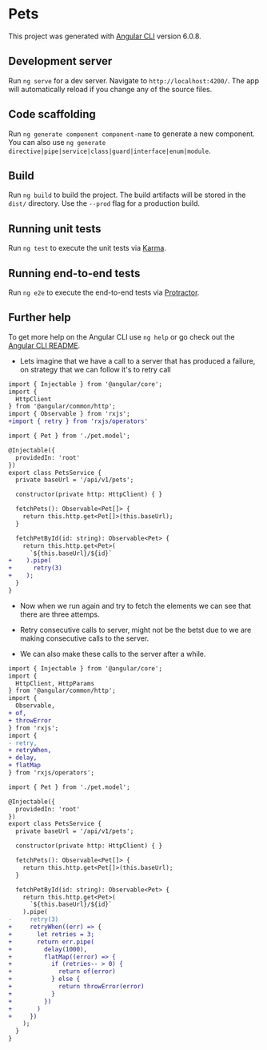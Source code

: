 # Pets

This project was generated with [Angular CLI](https://github.com/angular/angular-cli) version 6.0.8.

## Development server

Run `ng serve` for a dev server. Navigate to `http://localhost:4200/`. The app will automatically reload if you change any of the source files.

## Code scaffolding

Run `ng generate component component-name` to generate a new component. You can also use `ng generate directive|pipe|service|class|guard|interface|enum|module`.

## Build

Run `ng build` to build the project. The build artifacts will be stored in the `dist/` directory. Use the `--prod` flag for a production build.

## Running unit tests

Run `ng test` to execute the unit tests via [Karma](https://karma-runner.github.io).

## Running end-to-end tests

Run `ng e2e` to execute the end-to-end tests via [Protractor](http://www.protractortest.org/).

## Further help

To get more help on the Angular CLI use `ng help` or go check out the [Angular CLI README](https://github.com/angular/angular-cli/blob/master/README.md).

* Lets imagine that we have a call to a server that has produced a failure, on strategy that we can follow it's to retry call 

```diff pets.service
import { Injectable } from '@angular/core';
import {
  HttpClient
} from '@angular/common/http';
import { Observable } from 'rxjs';
+import { retry } from 'rxjs/operators'

import { Pet } from './pet.model';

@Injectable({
  providedIn: 'root'
})
export class PetsService {
  private baseUrl = '/api/v1/pets';

  constructor(private http: HttpClient) { }

  fetchPets(): Observable<Pet[]> {
    return this.http.get<Pet[]>(this.baseUrl);
  }

  fetchPetById(id: string): Observable<Pet> {
    return this.http.get<Pet>(
      `${this.baseUrl}/${id}`
+    ).pipe(
+      retry(3)
+    );
  }
}

```

* Now when we run again and try to fetch the elements we can see that there are three attemps.

* Retry consecutive calls to server, might not be the betst due to we are making consecutive calls to the server.

* We can also make these calls to the server after a while.

```diff people.service.ts
import { Injectable } from '@angular/core';
import {
  HttpClient, HttpParams
} from '@angular/common/http';
import { 
  Observable,
+ of,
+ throwError
} from 'rxjs';
import {
- retry,
+ retryWhen,
+ delay,
+ flatMap
} from 'rxjs/operators';

import { Pet } from './pet.model';

@Injectable({
  providedIn: 'root'
})
export class PetsService {
  private baseUrl = '/api/v1/pets';

  constructor(private http: HttpClient) { }

  fetchPets(): Observable<Pet[]> {
    return this.http.get<Pet[]>(this.baseUrl);
  }

  fetchPetById(id: string): Observable<Pet> {
    return this.http.get<Pet>(
      `${this.baseUrl}/${id}`
    ).pipe(
-     retry(3)
+     retryWhen((err) => {
+       let retries = 3;
+       return err.pipe(
+         delay(1000),
+         flatMap((error) => {
+           if (retries-- > 0) {
+             return of(error)
+           } else {
+             return throwError(error)
+           }
+         })
+       )
+     })
    );
  }
}

```
